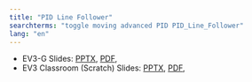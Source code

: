 ```yaml
---
title: "PID Line Follower"
searchterms: "toggle moving advanced PID PID_Line_Follower"
lang: "en"
---
```

 <ul>
 <li class="ng-binding">EV3-G Slides:
 <a href="ProgrammingLessons/advanced/PID.pptx">PPTX</a>,
  <a href="ProgrammingLessons/advanced/PID.pdf">PDF</a>,
 </li>
 <li class="ng-binding">EV3 Classroom (Scratch) Slides:
 <a href="ProgrammingLessons/advanced/scratch-PID.pptx">PPTX</a>,
  <a href="ProgrammingLessons/advanced/scratch-PID.pdf">PDF</a>,
 </li>
 </ul>
